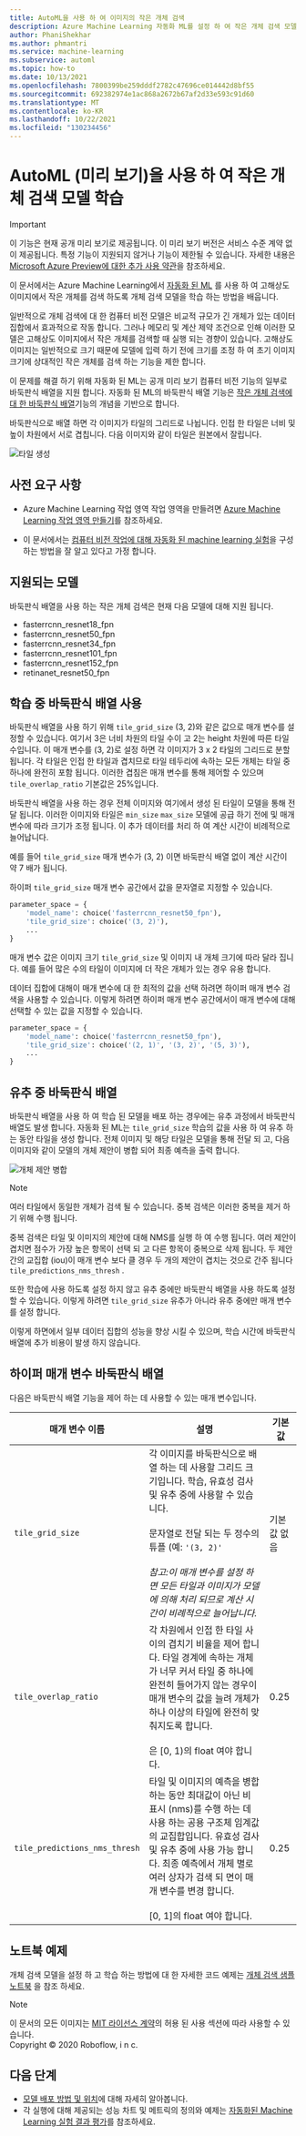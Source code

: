 ```yaml
---
title: AutoML을 사용 하 여 이미지의 작은 개체 검색
description: Azure Machine Learning 자동화 ML를 설정 하 여 작은 개체 검색 모델을 학습 합니다.
author: PhaniShekhar
ms.author: phmantri
ms.service: machine-learning
ms.subservice: automl
ms.topic: how-to
ms.date: 10/13/2021
ms.openlocfilehash: 7800399be259dddf2782c47696ce014442d8bf55
ms.sourcegitcommit: 692382974e1ac868a2672b67af2d33e593c91d60
ms.translationtype: MT
ms.contentlocale: ko-KR
ms.lasthandoff: 10/22/2021
ms.locfileid: "130234456"
---
```

# <a name="train-a-small-object-detection-model-with-automl-preview"></a>AutoML (미리 보기)을 사용 하 여 작은 개체 검색 모델 학습

> [!IMPORTANT]
> 이 기능은 현재 공개 미리 보기로 제공됩니다. 이 미리 보기 버전은 서비스 수준 계약 없이 제공됩니다. 특정 기능이 지원되지 않거나 기능이 제한될 수 있습니다. 자세한 내용은 [Microsoft Azure Preview에 대한 추가 사용 약관](https://azure.microsoft.com/support/legal/preview-supplemental-terms/)을 참조하세요.

이 문서에서는 Azure Machine Learning에서 [자동화 된 ML](concept-automated-ml.md) 를 사용 하 여 고해상도 이미지에서 작은 개체를 검색 하도록 개체 검색 모델을 학습 하는 방법을 배웁니다.

일반적으로 개체 검색에 대 한 컴퓨터 비전 모델은 비교적 규모가 긴 개체가 있는 데이터 집합에서 효과적으로 작동 합니다. 그러나 메모리 및 계산 제약 조건으로 인해 이러한 모델은 고해상도 이미지에서 작은 개체를 검색할 때 실행 되는 경향이 있습니다. 고해상도 이미지는 일반적으로 크기 때문에 모델에 입력 하기 전에 크기를 조정 하 여 초기 이미지 크기에 상대적인 작은 개체를 검색 하는 기능을 제한 합니다.

이 문제를 해결 하기 위해 자동화 된 ML는 공개 미리 보기 컴퓨터 비전 기능의 일부로 바둑판식 배열을 지원 합니다. 자동화 된 ML의 바둑판식 배열 기능은 [작은 개체 검색에 대 한 바둑판식 배열](https://openaccess.thecvf.com/content_CVPRW_2019/papers/UAVision/Unel_The_Power_of_Tiling_for_Small_Object_Detection_CVPRW_2019_paper.pdf)기능의 개념을 기반으로 합니다.

바둑판식으로 배열 하면 각 이미지가 타일의 그리드로 나뉩니다. 인접 한 타일은 너비 및 높이 차원에서 서로 겹칩니다. 다음 이미지와 같이 타일은 원본에서 잘립니다. 

![타일 생성](./media/how-to-use-automl-small-object-detect/tiles-generation.png)

## <a name="prerequisites"></a>사전 요구 사항

* Azure Machine Learning 작업 영역 작업 영역을 만들려면 [Azure Machine Learning 작업 영역 만들기](how-to-manage-workspace.md)를 참조하세요.

* 이 문서에서는 [컴퓨터 비전 작업에 대해 자동화 된 machine learning 실험](how-to-auto-train-image-models.md)을 구성 하는 방법을 잘 알고 있다고 가정 합니다. 

## <a name="supported-models"></a>지원되는 모델

바둑판식 배열을 사용 하는 작은 개체 검색은 현재 다음 모델에 대해 지원 됩니다.

* fasterrcnn_resnet18_fpn
* fasterrcnn_resnet50_fpn
* fasterrcnn_resnet34_fpn
* fasterrcnn_resnet101_fpn
* fasterrcnn_resnet152_fpn
* retinanet_resnet50_fpn

## <a name="enable-tiling-during-training"></a>학습 중 바둑판식 배열 사용

바둑판식 배열을 사용 하기 위해 `tile_grid_size` (3, 2)와 같은 값으로 매개 변수를 설정할 수 있습니다. 여기서 3은 너비 차원의 타일 수이 고 2는 height 차원에 따른 타일 수입니다. 이 매개 변수를 (3, 2)로 설정 하면 각 이미지가 3 x 2 타일의 그리드로 분할 됩니다. 각 타일은 인접 한 타일과 겹치므로 타일 테두리에 속하는 모든 개체는 타일 중 하나에 완전히 포함 됩니다. 이러한 겹침은 매개 변수를 통해 제어할 수 있으며 `tile_overlap_ratio` 기본값은 25%입니다.

바둑판식 배열을 사용 하는 경우 전체 이미지와 여기에서 생성 된 타일이 모델을 통해 전달 됩니다. 이러한 이미지와 타일은 `min_size` `max_size` 모델에 공급 하기 전에 및 매개 변수에 따라 크기가 조정 됩니다. 이 추가 데이터를 처리 하 여 계산 시간이 비례적으로 늘어납니다. 

예를 들어 `tile_grid_size` 매개 변수가 (3, 2) 이면 바둑판식 배열 없이 계산 시간이 약 7 배가 됩니다.

하이퍼 `tile_grid_size` 매개 변수 공간에서 값을 문자열로 지정할 수 있습니다.

```python
parameter_space = {
    'model_name': choice('fasterrcnn_resnet50_fpn'),
    'tile_grid_size': choice('(3, 2)'),
    ...
}
```

매개 변수 값은 이미지 크기 `tile_grid_size` 및 이미지 내 개체 크기에 따라 달라 집니다. 예를 들어 많은 수의 타일이 이미지에 더 작은 개체가 있는 경우 유용 합니다.

데이터 집합에 대해이 매개 변수에 대 한 최적의 값을 선택 하려면 하이퍼 매개 변수 검색을 사용할 수 있습니다. 이렇게 하려면 하이퍼 매개 변수 공간에서이 매개 변수에 대해 선택할 수 있는 값을 지정할 수 있습니다.

```python
parameter_space = {
    'model_name': choice('fasterrcnn_resnet50_fpn'),
    'tile_grid_size': choice('(2, 1)', '(3, 2)', '(5, 3)'),
    ...
}
```
## <a name="tiling-during-inference"></a>유추 중 바둑판식 배열

바둑판식 배열을 사용 하 여 학습 된 모델을 배포 하는 경우에는 유추 과정에서 바둑판식 배열도 발생 합니다. 자동화 된 ML는 `tile_grid_size` 학습의 값을 사용 하 여 유추 하는 동안 타일을 생성 합니다. 전체 이미지 및 해당 타일은 모델을 통해 전달 되 고, 다음 이미지와 같이 모델의 개체 제안이 병합 되어 최종 예측을 출력 합니다.

![개체 제안 병합](./media/how-to-use-automl-small-object-detect/tiles-merge.png)

> [!NOTE] 
> 여러 타일에서 동일한 개체가 검색 될 수 있습니다. 중복 검색은 이러한 중복을 제거 하기 위해 수행 됩니다.
>
> 중복 검색은 타일 및 이미지의 제안에 대해 NMS를 실행 하 여 수행 됩니다. 여러 제안이 겹치면 점수가 가장 높은 항목이 선택 되 고 다른 항목이 중복으로 삭제 됩니다. 두 제안 간의 교집합 (iou)이 매개 변수 보다 클 경우 두 개의 제안이 겹치는 것으로 간주 됩니다 `tile_predictions_nms_thresh` .

또한 학습에 사용 하도록 설정 하지 않고 유추 중에만 바둑판식 배열을 사용 하도록 설정할 수 있습니다. 이렇게 하려면 `tile_grid_size` 유추가 아니라 유추 중에만 매개 변수를 설정 합니다. 

이렇게 하면에서 일부 데이터 집합의 성능을 향상 시킬 수 있으며, 학습 시간에 바둑판식 배열에 추가 비용이 발생 하지 않습니다. 

## <a name="tiling-hyperparameters"></a>하이퍼 매개 변수 바둑판식 배열 

다음은 바둑판식 배열 기능을 제어 하는 데 사용할 수 있는 매개 변수입니다.

| 매개 변수 이름    | 설명   | 기본값 |
| --------------- |-------------| -------|
| `tile_grid_size` |  각 이미지를 바둑판식으로 배열 하는 데 사용할 그리드 크기입니다. 학습, 유효성 검사 및 유추 중에 사용할 수 있습니다.<br><br>문자열로 전달 되는 두 정수의 튜플 (예: `'(3, 2)'`<br><br> *참고:이 매개 변수를 설정 하면 모든 타일과 이미지가 모델에 의해 처리 되므로 계산 시간이 비례적으로 늘어납니다.*| 기본값 없음 |
| `tile_overlap_ratio` | 각 차원에서 인접 한 타일 사이의 겹치기 비율을 제어 합니다. 타일 경계에 속하는 개체가 너무 커서 타일 중 하나에 완전히 들어가지 않는 경우이 매개 변수의 값을 늘려 개체가 하나 이상의 타일에 완전히 맞춰지도록 합니다.<br> <br>  은 [0, 1)의 float 여야 합니다.| 0.25 |
| `tile_predictions_nms_thresh` | 타일 및 이미지의 예측을 병합 하는 동안 최대값이 아닌 비 표시 (nms)를 수행 하는 데 사용 하는 공용 구조체 임계값의 교집합입니다. 유효성 검사 및 유추 중에 사용 가능 합니다. 최종 예측에서 개체 별로 여러 상자가 검색 되 면이 매개 변수를 변경 합니다.  <br><br> [0, 1]의 float 여야 합니다. | 0.25 |


## <a name="example-notebooks"></a>노트북 예제

개체 검색 모델을 설정 하 고 학습 하는 방법에 대 한 자세한 코드 예제는 [개체 검색 샘플 노트북](https://github.com/Azure/azureml-examples/tree/main/python-sdk/tutorials/automl-with-azureml/image-object-detection/auto-ml-image-object-detection.ipynb) 을 참조 하세요.

>[!NOTE]
> 이 문서의 모든 이미지는 [MIT 라이선스 계약](https://choosealicense.com/licenses/mit/)의 허용 된 사용 섹션에 따라 사용할 수 있습니다.  
> Copyright © 2020 Roboflow, i n c.

## <a name="next-steps"></a>다음 단계

* [모델 배포 방법 및 위치](how-to-deploy-and-where.md)에 대해 자세히 알아봅니다.
* 각 실행에 대해 제공되는 성능 차트 및 메트릭의 정의와 예제는 [자동화된 Machine Learning 실험 결과 평가](how-to-understand-automated-ml.md)를 참조하세요. 
